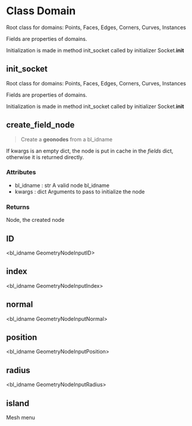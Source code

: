 
# Class Domain

Root class for domains: Points, Faces, Edges, Corners, Curves, Instances

Fields are properties of domains.

Initialization is made in method init_socket called by initializer Socket.__init__




## init_socket

Root class for domains: Points, Faces, Edges, Corners, Curves, Instances

Fields are properties of domains.

Initialization is made in method init_socket called by initializer Socket.__init__




## create_field_node

> Create a **geonodes** from a bl_idname
  
If kwargs is an empty dict, the node is put in cache in the _fields_ dict,
otherwise it is returned directly.

### Attributes

- bl_idname : str
  A valid node bl_idname
- kwargs : dict
  Arguments to pass to initialize the node

### Returns

Node, the created node




## ID

<bl_idname GeometryNodeInputID>



## index

<bl_idname GeometryNodeInputIndex>



## normal

<bl_idname GeometryNodeInputNormal>



## position

<bl_idname GeometryNodeInputPosition>



## radius

<bl_idname GeometryNodeInputRadius>



## island

Mesh menu
